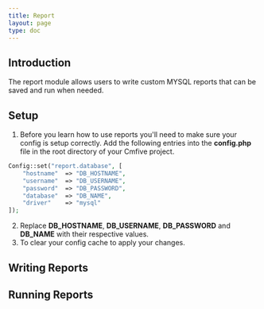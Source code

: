 ```yaml
---
title: Report
layout: page
type: doc
---
```


## Introduction

The report module allows users to write custom MYSQL reports that can be saved and run when needed.

## Setup

1. Before you learn how to use reports you'll need to make sure your config is setup correctly. Add the following entries into the <b>config.php</b> file in the root directory of your Cmfive project.
```php
Config::set("report.database", [
    "hostname"  => "DB_HOSTNAME",
    "username"  => "DB_USERNAME",
    "password"  => "DB_PASSWORD",
    "database"  => "DB_NAME",
    "driver"    => "mysql"
]);
```
2. Replace <b>DB_HOSTNAME</b>, <b>DB_USERNAME</b>, <b>DB_PASSWORD</b> and <b>DB_NAME</b> with their respective values.
3. To clear your config cache to apply your changes.

## Writing Reports

## Running Reports